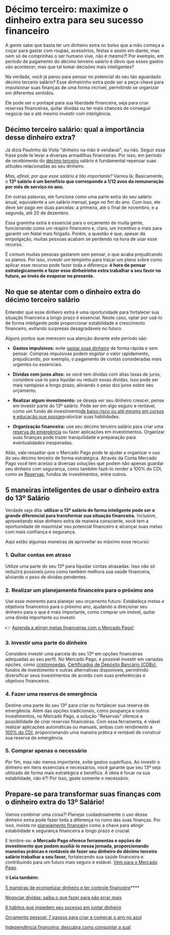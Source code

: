 # Décimo terceiro: maximize o dinheiro extra para seu sucesso financeiro

A gente sabe que basta ter um dinheiro extra no bolso que a mão começa a coçar para gastar com roupas, acessórios, festas e assim em diante, mas nem só de comprinhas o ser humano vive, não é mesmo?! Por exemplo, em período de pagamento do décimo terceiro salário é óbvio que esses gastos vão acontecer, mas que tal tomar decisões mais inteligentes?

Na verdade, você já parou para pensar no potencial do seu tão aguardado décimo terceiro salário? Esse dinheirinho extra pode ser a peça-chave para impulsionar suas finanças de uma forma incrível, permitindo se organizar em diferentes sentidos.

Ele pode ser o pontapé para sua liberdade financeira, seja para criar reservas financeiras, quitar dívidas ou ter mais chances de conseguir negociá-las e até mesmo investir com inteligência.

## **Décimo terceiro salário: qual a importância desse dinheiro extra?**

Já dizia Paulinho da Viola "dinheiro na mão é vendaval", ou não. Seguir essa frase pode te levar a diversas armadilhas financeiras. Por isso, em período de recebimento do [décimo terceiro](https://meubolso.mercadopago.com.br/quitar-divida-com-decimo-terceiro-salario) salário é fundamental repensar suas atitudes relacionadas ao seu dinheiro.

*Mas, afinal, por que esse salário é tão importante?* Vamos lá; Basicamente, o **13º salário é um benefício que corresponde a 1/12 avos da remuneração por mês de serviço no ano.**

Em outras palavras, ele funciona como uma parte extra do seu salário anual, equivalente a um salário mensal, pago no fim do ano. Com isso, ele deve ser pago em duas parcelas: a primeira, até o final de novembro, e a segunda, até 20 de dezembro.

Essa graninha extra é essencial para o orçamento de muita gente, funcionando como um respiro financeiro e, claro, um incentivo a mais para garantir um Natal mais folgado. Porém, a questão é que, apesar da empolgação, muitas pessoas acabam se perdendo na hora de usar esse recurso.

É comum muitas pessoas gastarem sem pensar, o que acaba prejudicando os planos. Por isso, investir um tempinho para traçar um plano sobre como aplicar esse recurso pode fazer toda a diferença: **é hora de pensar estrategicamente e fazer esse dinheirinho extra trabalhar a seu favor no futuro, ao invés de evaporar no presente.**

## **No que se atentar com o dinheiro extra do décimo terceiro salário**

Entender que esse dinheiro extra é uma oportunidade para fortalecer sua situação financeira a longo prazo é essencial. Neste caso, optar por usá-lo de forma inteligente pode proporcionar estabilidade e crescimento financeiro, evitando surpresas desagradáveis no futuro.

Alguns pontos que merecem sua atenção durante este período são:

- **Gastos impulsivos:** evite [gastar esse dinheiro](https://meubolso.mercadopago.com.br/gastar-mais-dinheiro) de forma rápida e sem pensar. Compras impulsivas podem esgotar o valor rapidamente, prejudicando, por exemplo, o pagamento de contas consideradas mais urgentes ou essenciais.  

- **Dívidas com juros altos:** se você tem dívidas com altas taxas de juros, considere usá-lo para liquidar ou reduzir essas dívidas. Isso pode ser mais vantajoso a longo prazo, aliviando o peso dos juros sobre seu orçamento.

- **Realizar algum investimento:** se deseja ver seu dinheiro crescer, pense em investir parte do 13º salário. Pode ser em algo seguro e rentável, como um fundo de investimento[de baixo risco ou até mesmo em cursos e educação que possam](https://meubolso.mercadopago.com.br/fundos-de-investimento)valorizar suas habilidades.

- **Organização financeira:** use seu décimo terceiro salário para criar uma [reserva de emergência](https://meubolso.mercadopago.com.br/criar-reserva-de-emergencia) ou fazer aplicações em investimentos. Organizar suas finanças pode trazer tranquilidade e preparação para eventualidades inesperadas.

Aliás, vale ressaltar que o Mercado Pago pode te ajudar a organizar o uso do seu décimo terceiro de forma estratégica. Através da Conta Mercado Pago você tem acesso a diversas soluções que podem não apenas guardar seu dinheiro com segurança, como também fazê-lo render a 100% do CDI, como as [Reservas](https://meubolso.mercadopago.com.br/organizacao-financeira-com-reservas-mercado-pago), fundos de investimentos, entre outros.

## **5 maneiras inteligentes de usar o dinheiro extra do 13º Salário**

Verdade seja dita: **utilizar o 13º salário de forma inteligente pode ser o grande diferencial para transformar sua situação financeira.** Inclusive, aproveitando esse dinheiro extra de maneira consciente, você tem a oportunidade de maximizar seu potencial financeiro e alcançar suas metas com mais confiança e segurança.

Aqui estão algumas maneiras de aproveitar ao máximo esse recurso:

### **1. Quitar contas em atraso**

Utilize uma parte do seu 13º para liquidar contas atrasadas. Isso não só reduzirá possíveis juros como também melhora sua saúde financeira, aliviando o peso de dívidas pendentes.

### **2.** **Realizar um planejamento financeiro para o próximo ano**

Use esse momento para planejar seu orçamento futuro. Estabeleça metas e objetivos financeiros para o próximo ano, ajudando a direcionar seu dinheiro para o que é mais importante, como comprar um imóvel, quitar uma dívida importante ou investir.

👉 [Aprenda a atingir metas financeiras com o Mercado Pago!](https://meubolso.mercadopago.com.br/metas-financeiras-com-o-mercado-pago)

### 

### **3.** **Investir uma parte do dinheiro**

Considere investir uma parcela do seu 13º em opções financeiras adequadas ao seu perfil. No Mercado Pago, é possível investir em variadas opções, como [criptomoedas](https://meubolso.mercadopago.com.br/criptomoedas-mercado-pago), [Certificados de Depósito Bancário (CDBs)](https://meubolso.mercadopago.com.br/cdb-de-liquidez-diaria-mercado-pago), fundos de investimento e outras alternativas disponíveis, permitindo diversificar seus investimentos de acordo com suas preferências e objetivos financeiros.

### **4.** **Fazer uma reserva de emergência**

Destine uma parte do seu 13º para criar ou fortalecer sua reserva de emergência. Além das opções tradicionais, como poupança e outros investimentos, no Mercado Pago, a solução "Reservas" oferece a possibilidade de criar reservas financeiras. Com essa ferramenta, é viável realizar aplicações automáticas ou manuais, ambas com rendimento a [100% do CDI](https://meubolso.mercadopago.com.br/sua-conta-rende-100-do-cdi-o-que-isso-significa), proporcionando uma maneira prática e rentável de construir sua reserva de emergência.

### 

### **5.** **Comprar apenas o necessário**

Por fim, mas não menos importante, evite gastos supérfluos. Ao investir o dinheiro em itens essenciais e necessários, você garante que seu 13º seja utilizado de forma mais estratégica e benéfica. A ideia é focar na sua estabilidade, não é?! Por isso, gaste somente o necessário.

## **Prepare-se para transformar suas finanças com o dinheiro extra do 13º Salário!**

Vamos combinar uma coisa?! Planejar cuidadosamente o uso desse dinheiro extra pode fazer toda a diferença no rumo das suas finanças. Por isso, invista no [planejamento financeir](https://meubolso.mercadopago.com.br/planejamento-financeiro-para-sair-do-vermelho)o como a chave para atingir estabilidade e segurança financeira a longo prazo é crucial.

E lembre-se: **o Mercado Pago oferece ferramentas e opções de investimento que podem auxiliá-lo nessa jornada, proporcionando maneiras práticas e rentáveis de fazer seu dinheiro do décimo terceiro salário trabalhar a seu favor,** fortalecendo sua saúde financeira e contribuindo para um futuro mais seguro e estável. [Vem para o Mercado Pago](https://meubolso.mercadopago.com.br/controlar-contas-app-mercado-pago).

**💡 Leia também:**

[5 maneiras de economizar dinheiro e ter controle financeiro](https://meubolso.mercadopago.com.br/5-maneiras-de-economizar-dinheiro-e-ter-controle-financeiro)****

[Negociar dívidas: saiba o que fazer para não errar mais](https://meubolso.mercadopago.com.br/como-negociar-divida)

[6 hábitos que impedem seu sucesso em juntar dinheiro](https://meubolso.mercadopago.com.br/habitos-que-impedem-juntar-dinheiro)

[Orçamento pessoal: 7 passos para criar e começar o ano no azul](https://meubolso.mercadopago.com.br/debito-automatico)

[Independência financeira: descubra como conquistar a sua!](https://meubolso.mercadopago.com.br/independencia-financeira)